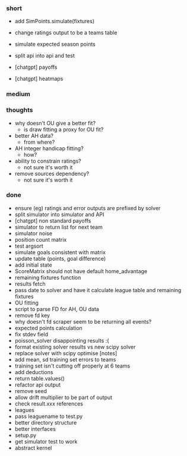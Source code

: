 ### short

- add SimPoints.simulate(fixtures)
- change ratings output to be a teams table
- simulate expected season points

- split api into api and test 

- [chatgpt] payoffs
- [chatgpt] heatmaps

### medium

### thoughts

- why doesn't OU give a better fit?
  - is draw fitting a proxy for OU fit?
- better AH data?
  - from where?
- AH integer handicap fitting?
  - how?
- ability to constrain ratings?
  - not sure it's worth it
- remove sources dependency?
  - not sure it's worth it

### done

- ensure (eg) ratings and error outputs are prefixed by solver 
- split simulator into simulator and API
- [chatgpt] non standard payoffs 
- simulator to return list for next team
- simulator noise
- position count matrix
- test argsort
- simulate goals consistent with matrix
- update table (points, goal difference)
- add initial state
- ScoreMatrix should not have default home_advantage
- remaining fixtures function
- results fetch
- pass date to solver and have it calculate league table and remaining fixtures
- OU fitting
- script to parse FD for AH, OU data
- remove fd key
- why doesn't fd scraper seem to be returning all events?
- expected points calculation
- fix stdev field
- poisson_solver disappointing results :(
- format existing solver results vs new scipy solver
- replace solver with scipy optimise [notes]
- add mean, sd training set errors to teams
- training set isn't cutting off properly at 6 teams
- add deductions
- return table.values()
- refactor api output
- remove seed
- allow drift multiplier to be part of output
- check result.xxx references
- leagues
- pass leaguename to test.py
- better directory structure
- better interfaces
- setup.py
- get simulator test to work
- abstract kernel


